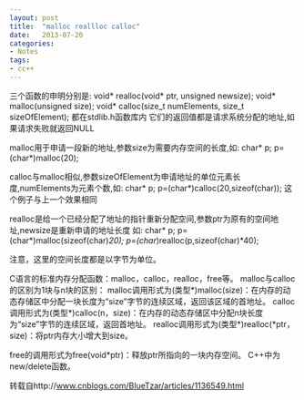 ```yaml
---
layout: post
title:  "malloc reallloc calloc"
date:   2013-07-20
categories: 
- Notes 
tags:
- cc++
---
```



三个函数的申明分别是: 
void* realloc(void* ptr, unsigned newsize); 
void* malloc(unsigned size); 
void* calloc(size_t numElements, size_t sizeOfElement); 
都在stdlib.h函数库内
它们的返回值都是请求系统分配的地址,如果请求失败就返回NULL 

malloc用于申请一段新的地址,参数size为需要内存空间的长度,如: 
char* p; 
p=(char*)malloc(20);

calloc与malloc相似,参数sizeOfElement为申请地址的单位元素长度,numElements为元素个数,如: 
char* p; 
p=(char*)calloc(20,sizeof(char)); 
这个例子与上一个效果相同

realloc是给一个已经分配了地址的指针重新分配空间,参数ptr为原有的空间地址,newsize是重新申请的地址长度 
如: 
char* p; 
p=(char*)malloc(sizeof(char)*20); 
p=(char*)realloc(p,sizeof(char)*40);

注意，这里的空间长度都是以字节为单位。 

C语言的标准内存分配函数：malloc，calloc，realloc，free等。 
malloc与calloc的区别为1块与n块的区别： 
malloc调用形式为(类型*)malloc(size)：在内存的动态存储区中分配一块长度为“size”字节的连续区域，返回该区域的首地址。 
calloc调用形式为(类型*)calloc(n，size)：在内存的动态存储区中分配n块长度为“size”字节的连续区域，返回首地址。 
realloc调用形式为(类型*)realloc(*ptr，size)：将ptr内存大小增大到size。 


free的调用形式为free(void*ptr)：释放ptr所指向的一块内存空间。 
C++中为new/delete函数。




转载自http://www.cnblogs.com/BlueTzar/articles/1136549.html
